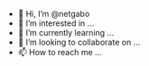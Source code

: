 - 👋 Hi, I’m @netgabo
- 👀 I’m interested in ...
- 🌱 I’m currently learning ...
- 💞️ I’m looking to collaborate on ...
- 📫 How to reach me ...

<!---
netgabo/netgabo is a ✨ special ✨ repository because its `README.md` (this file) appears on your GitHub profile.
You can click the Preview link to take a look at your changes.
--->
